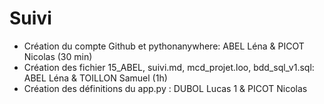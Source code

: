 # Suivi

- Création du compte Github et pythonanywhere: ABEL Léna & PICOT Nicolas (30 min)
- Création des fichier 15_ABEL, suivi.md, mcd_projet.loo, bdd_sql_v1.sql: ABEL Léna & TOILLON Samuel (1h)
- Création des définitions du app.py : DUBOL Lucas 1 & PICOT Nicolas
